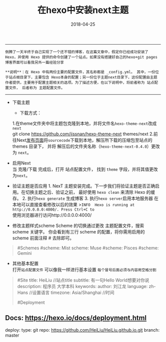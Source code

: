 ﻿---
title: 在hexo中安装next主题  
date: 2018-04-25
tags: '倒腾'
categories: hexo
---

----------
    倒腾了一天半终于自己实现了一个还不错的博客，在这篇文章中，假定你已经成功安装了 Hexo，并使用 Hexo 提供的命令创建了一个站点。如果没有搭建好自己的hexo+git pages博客界面可以看我另外一篇经验分享
    
    **说明**：在 Hexo 中有两份主要的配置文件，其名称都是 _config.yml。 其中，一份位于站点根目录下，主要包含 Hexo本身的配置；另一份位于主题next目录下，这份配置由主题作者提供，主要用于配置主题相关的选项。为了描述方便，在以下说明中，将前者称为 站点配置文件， 后者称为 主题配置文件。  
    
---

 - 下载主题 
    - 下载方式：
    

    1.在theme文件夹中将主题包克隆到本地，并将文件名`hexo-theme-next`改成`next`  
            git clone https://github.com/iissnan/hexo-theme-next themes/next
        2.前往Next[发布页面][1]将`sourcecode`下载到本地，解压所下载的压缩包至站点的 themes 目录下， 并将 解压后的文件夹名称（`hexo-theme-next-0.4.0`）更改为 `next`。
        
    
 - 启用Next  
        当 克隆/下载 完成后，打开 站点配置文件， 找到 `theme` 字段，并将其值更改为`next`。

 - 验证主题是否应用
       1. NexT 主题安装完成。下一步我们将验证主题是否正确启用。在切换主题之后、验证之前， 最好使用 `hexo clean` 来清除 Hexo 的缓存。
       2. 执行`hexo generate` 生成博客
       3. 执行`hexo server`启用本地服务器 在本地可以直接查看修改以后的效果
            >`INFO  Hexo is running at http://0.0.0.0:4000/. Press Ctrl+C to`  
            使用浏览器进行访问http://0.0.0.0:4000/
 

 - 修改主题样式scheme
    Scheme 的切换通过更改 主题配置文件，搜索 scheme 关键字。 你会看到有三行 scheme 的配置，将你需用启用的 scheme 前面注释 # 去除即可。
    

>  #Schemes
    #scheme: Mist
    scheme: Muse
    #scheme: Pisces
    #scheme: Gemini

 - 其他基本配置  
    打开`站点配置文件` 可以像我一样进行基本设置 `每个冒号后面必须与内容用空格分割`

>  #Site
title: HeiLiu //站点title
subtitle: 有一句Hello World想要对你说
description: 程序员 大学本科
keywords:
author: 刘江龙
language: zh-Hans   //设置语言
timezone: Asia/Shanghai  //时间
> 
>  #Deployment
 ## Docs: https://hexo.io/docs/deployment.html
deploy: 
  type: git
  repo: https://github.com/HeiLiu/HeiLiu.github.io.git
  branch: master



   
       
        


  [1]: https://github.com/iissnan/hexo-theme-next/releases
